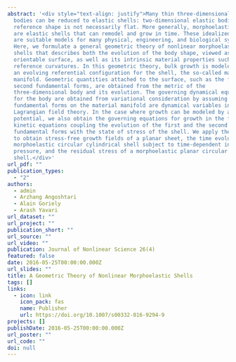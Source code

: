 ```yaml
---
abstract: '<div style="text-align: justify">Many thin three-dimensional elastic
  bodies can be reduced to elastic shells: two-dimensional elastic bodies whose
  reference shape is not necessarily flat. More generally, morphoelastic shells
  are elastic shells that can remodel and grow in time. These idealized objects
  are suitable models for many physical, engineering, and biological systems.
  Here, we formulate a general geometric theory of nonlinear morphoelastic
  shells that describes both the evolution of the body shape, viewed as an
  orientable surface, as well as its intrinsic material properties such as its
  reference curvatures. In this geometric theory, bulk growth is modeled using
  an evolving referential configuration for the shell, the so-called material
  manifold. Geometric quantities attached to the surface, such as the first and
  second fundamental forms, are obtained from the metric of the
  three-dimensional body and its evolution. The governing dynamical equations
  for the body are obtained from variational consideration by assuming that both
  fundamental forms on the material manifold are dynamical variables in a
  Lagrangian field theory. In the case where growth can be modeled by a Rayleigh
  potential, we also obtain the governing equations for growth in the form of
  kinetic equations coupling the evolution of the first and the second
  fundamental forms with the state of stress of the shell. We apply these ideas
  to obtain stress-free growth fields of a planar sheet, the time evolution of a
  morphoelastic circular cylindrical shell subject to time-dependent internal
  pressure, and the residual stress of a morphoelastic planar circular
  shell.</div>'
url_pdf: ""
publication_types:
  - "2"
authors:
  - admin
  - Arzhang Angoshtari
  - Alain Goriely
  - Arash Yavari
url_dataset: ""
url_project: ""
publication_short: ""
url_source: ""
url_video: ""
publication: Journal of Nonlinear Science 26(4)
featured: false
date: 2016-05-25T00:00:00.000Z
url_slides: ""
title: A Geometric Theory of Nonlinear Morphoelastic Shells
tags: []
links:
  - icon: link
    icon_pack: fas
    name: Publisher
    url: https://doi.org/10.1007/s00332-016-9294-9
projects: []
publishDate: 2016-05-25T00:00:00.000Z
url_poster: ""
url_code: ""
doi: null
---
```

